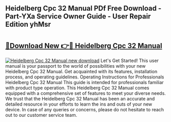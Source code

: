 ## Heidelberg Cpc 32 Manual PDf Free Download - Part-YXa Service Owner Guide - User Repair Edition yhMsr

# <h2><a href="http://bc70988.oget.top/?id=Heidelberg+Cpc+32+Manual">🔗Download New 👉🔴 Heidelberg Cpc 32 Manual</a></h2>

[![Heidelberg Cpc 32 Manual new download](https://i.imgur.com/5g1atiW.png)](http://bc70988.oget.top/?id=Heidelberg+Cpc+32+Manual)
Let's Get Started! This user manual is your passport to the world of possibilities with your new Heidelberg Cpc 32 Manual. Get acquainted with its features, installation process, and operating guidelines. Operating Instructions for Professionals Heidelberg Cpc 32 Manual This guide is intended for professionals familiar with product type operation. This Heidelberg Cpc 32 Manual comes equipped with a comprehensive set of features to meet your diverse needs. We trust that the Heidelberg Cpc 32 Manual has been an accurate and detailed resource in your efforts to learn the ins and outs of your new device. In case of any queries or concerns, please do not hesitate to reach out to our customer service team.
